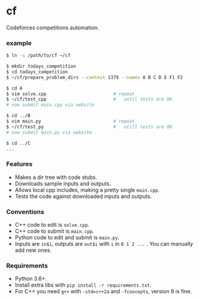# cf
Codeforces competitions automation.


### example

```sh
$ ln -s /path/to/cf ~/cf

$ mkdir todays_competition
$ cd todays_competition
$ ~/cf/prepare_problem_dirs --contest 1379 --names A B C D E F1 F2

$ cd A
$ vim solve.cpp                         # repeat
$ ~/cf/test_cpp                         #   until tests are OK
# now submit main.cpp via website

$ cd ../B
$ vim main.py                           # repeat
$ ~/cf/test_py                          #   utill tests are OK
# now submit main.py via website

$ cd ../C
...
```

### Features

* Makes a dir tree with code stubs.
* Downloads sample inputs and outputs.
* Allows local cpp includes, making a pretty single `main.cpp`.
* Tests the code against downloaded inputs and outputs.


### Conventions

* C++ code to edit is `solve.cpp`.
* C++ code to submit is `main.cpp`.
* Python code to edit and submit is `main.py`.
* Inputs are `in$i`, outputs are `out$i` with `i` in `0 1 2 ...` . You can manually add new ones.

### Requirements

* Python 3.6+.
* Install extra libs with `pip install -r requirements.txt`.
* For C++ you need `g++` with `-std=c++2a` and `-fconcepts`, version 9 is fine.


